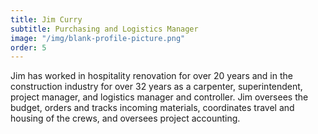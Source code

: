 ```yaml
---
title: Jim Curry
subtitle: Purchasing and Logistics Manager
image: "/img/blank-profile-picture.png"
order: 5
---
```


Jim has worked in hospitality renovation for over 20 years and in the construction industry for over 32 years as a carpenter, superintendent, project manager, and logistics manager and controller. Jim oversees the budget, orders and tracks incoming materials, coordinates travel and housing of the crews, and oversees project accounting.
